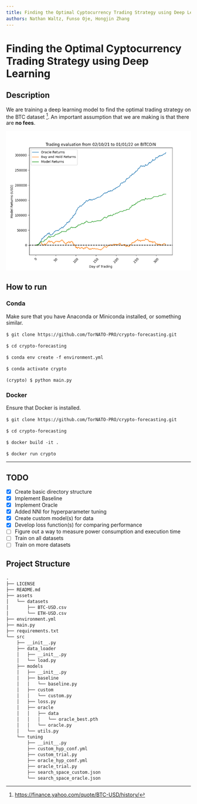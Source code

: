 ```yaml
---
title: Finding the Optimal Cyptocurrency Trading Strategy using Deep Learning
authors: Nathan Waltz, Funso Oje, Hongjin Zhang
---
```


# Finding the Optimal Cyptocurrency Trading Strategy using Deep Learning

## Description

We are training a deep learning model to find the optimal trading strategy on the BTC dataset [^yahoo-finance]. An important assumption that we are making is that there are **no fees**.

![Model Returns](assets/images/CryptoModelReturns.png)

## How to run

### Conda

Make sure that you have Anaconda or Miniconda installed, or something similar.

`$ git clone https://github.com/TorNATO-PRO/crypto-forecasting.git`

`$ cd crypto-forecasting`

`$ conda env create -f environment.yml`

`$ conda activate crypto`

`(crypto) $ python main.py`

### Docker

Ensure that Docker is installed.

`$ git clone https://github.com/TorNATO-PRO/crypto-forecasting.git`

`$ cd crypto-forecasting`

`$ docker build -it .`

`$ docker run crypto`

------

## TODO

- [x] Create basic directory structure
- [X] Implement Baseline
- [X] Implement Oracle
- [X] Added NNI for hyperparameter tuning
- [X] Create custom model(s) for data
- [X] Develop loss function(s) for comparing performance
- [ ] Figure out a way to measure power consumption and execution time
- [ ] Train on all datasets
- [ ] Train on more datasets

## Project Structure

```
.
├── LICENSE
├── README.md
├── assets
│   └── datasets
│       ├── BTC-USD.csv
│       └── ETH-USD.csv
├── environment.yml
├── main.py
├── requirements.txt
└── src
    ├── __init__.py
    ├── data_loader
    │   ├── __init__.py
    │   └── load.py
    ├── models
    │   ├── __init__.py
    │   ├── baseline
    │   │   └── baseline.py
    │   ├── custom
    │   │   └── custom.py
    │   ├── loss.py
    │   ├── oracle
    │   │   ├── data
    │   │   │   └── oracle_best.pth
    │   │   └── oracle.py
    │   └── utils.py
    └── tuning
        ├── __init__.py
        ├── custom_hyp_conf.yml
        ├── custom_trial.py
        ├── oracle_hyp_conf.yml
        ├── oracle_trial.py
        ├── search_space_custom.json
        └── search_space_oracle.json
```

[^yahoo-finance]: https://finance.yahoo.com/quote/BTC-USD/history/
